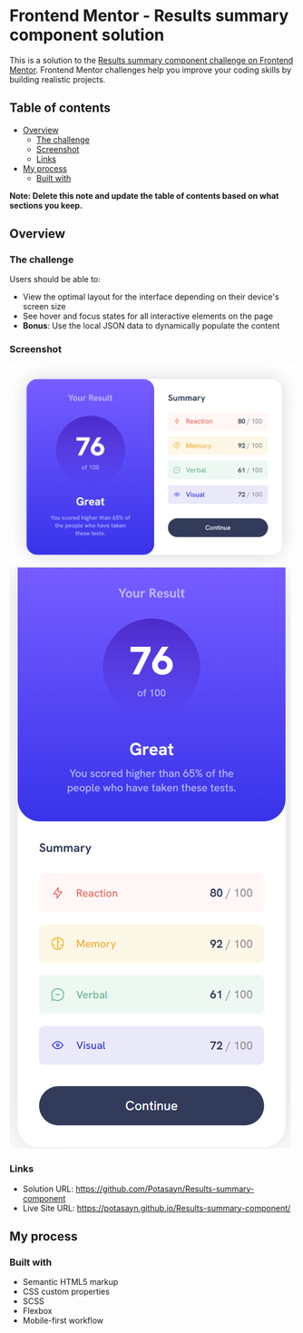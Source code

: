 # Frontend Mentor - Results summary component solution

This is a solution to the [Results summary component challenge on Frontend Mentor](https://www.frontendmentor.io/challenges/results-summary-component-CE_K6s0maV). Frontend Mentor challenges help you improve your coding skills by building realistic projects. 

## Table of contents

- [Overview](#overview)
  - [The challenge](#the-challenge)
  - [Screenshot](#screenshot)
  - [Links](#links)
- [My process](#my-process)
  - [Built with](#built-with)


**Note: Delete this note and update the table of contents based on what sections you keep.**

## Overview

### The challenge

Users should be able to:

- View the optimal layout for the interface depending on their device's screen size
- See hover and focus states for all interactive elements on the page
- **Bonus**: Use the local JSON data to dynamically populate the content

### Screenshot

![](./screenshots/Screenshot_desktop.png)
![](./screenshots/Screenshot_mobile.png)

### Links

- Solution URL: https://github.com/Potasayn/Results-summary-component
- Live Site URL: https://potasayn.github.io/Results-summary-component/

## My process

### Built with

- Semantic HTML5 markup
- CSS custom properties
- SCSS
- Flexbox
- Mobile-first workflow



